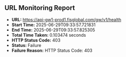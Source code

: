 ## URL Monitoring Report

- **URL:** https://api-gw1-prod1.fisglobal.com/gw/v1/health
- **Start Time:** 2025-06-29T09:33:57.721831
- **End Time:** 2025-06-29T09:33:57.825305
- **Total Time Taken:** 0.103474 seconds
- **HTTP Status Code:** 403
- **Status:** Failure
- **Failure Reason:** HTTP Status Code: 403
